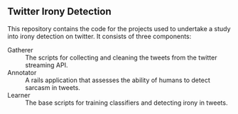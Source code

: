 Twitter Irony Detection
-----------------------

This repository contains the code for the projects used to undertake a study into irony detection on twitter.  It consists of three components:

<dl>
<dt>Gatherer</dt>
<dd>The scripts for collecting and cleaning the tweets from the twitter streaming API.</dd>
<dt>Annotator</dt>
<dd>A rails application that assesses the ability of humans to detect sarcasm in tweets.</dd>
<dt>Learner</dt>
<dd>The base scripts for training classifiers and detecting irony in tweets.</dd>
</dl>